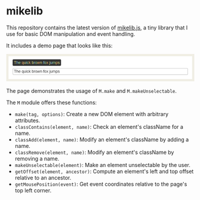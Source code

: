 # mikelib

This repository contains the latest version of
[mikelib.js](https://github.com/michaellaszlo/mikelib/blob/master/js/mikelib.js),
a tiny library that I use for basic DOM manipulation and event handling.

It includes a demo page that looks like this:

![Demo page for mikelib.js](https://github.com/michaellaszlo/mikelib/blob/master/screenshot.png)

The page demonstrates the usage of `M.make` and `M.makeUnselectable`.

The `M` module offers these functions:

- `make(tag, options)`: Create a new DOM element with arbitrary attributes.
- `classContains(element, name)`: Check an element's className for a name.
- `classAdd(element, name)`: Modify an element's className by adding a name.
- `classRemove(element, name)`: Modify an element's className by removing a name.
- `makeUnselectable(element)`: Make an element unselectable by the user.
- `getOffset(element, ancestor)`: Compute an element's left and top offset relative to an ancestor.
- `getMousePosition(event)`: Get event coordinates relative to the page's top left corner.


